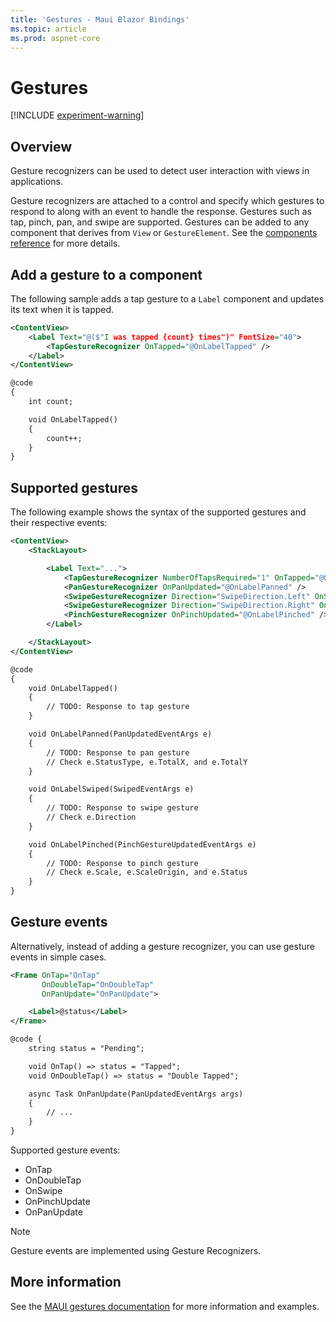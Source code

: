 ```yaml
---
title: 'Gestures - Maui Blazor Bindings'
ms.topic: article
ms.prod: aspnet-core
---
```


# Gestures

[!INCLUDE [experiment-warning](../includes/experiment-warning.md)]

## Overview

Gesture recognizers can be used to detect user interaction with views in applications.

Gesture recognizers are attached to a control and specify which gestures to respond to along with an event to handle the response. Gestures such as tap, pinch, pan, and swipe are supported. Gestures can be added to any component that derives from `View` or `GestureElement`. See the [components reference](components-reference.md) for more details.

## Add a gesture to a component

The following sample adds a tap gesture to a `Label` component and updates its text when it is tapped.

```xml
<ContentView>
    <Label Text="@($"I was tapped {count} times")" FontSize="40">
        <TapGestureRecognizer OnTapped="@OnLabelTapped" />
    </Label>
</ContentView>

@code
{
    int count;

    void OnLabelTapped()
    {
        count++;
    }
}
```

## Supported gestures

The following example shows the syntax of the supported gestures and their respective events:

```xml
<ContentView>
    <StackLayout>

        <Label Text="...">
            <TapGestureRecognizer NumberOfTapsRequired="1" OnTapped="@OnLabelTapped" />
            <PanGestureRecognizer OnPanUpdated="@OnLabelPanned" />
            <SwipeGestureRecognizer Direction="SwipeDirection.Left" OnSwiped="@OnLabelSwiped" />
            <SwipeGestureRecognizer Direction="SwipeDirection.Right" OnSwiped="@OnLabelSwiped" />
            <PinchGestureRecognizer OnPinchUpdated="@OnLabelPinched" />
        </Label>

    </StackLayout>
</ContentView>

@code
{
    void OnLabelTapped()
    {
        // TODO: Response to tap gesture
    }

    void OnLabelPanned(PanUpdatedEventArgs e)
    {
        // TODO: Response to pan gesture
        // Check e.StatusType, e.TotalX, and e.TotalY
    }

    void OnLabelSwiped(SwipedEventArgs e)
    {
        // TODO: Response to swipe gesture
        // Check e.Direction
    }

    void OnLabelPinched(PinchGestureUpdatedEventArgs e)
    {
        // TODO: Response to pinch gesture
        // Check e.Scale, e.ScaleOrigin, and e.Status
    }
}
```

## Gesture events

Alternatively, instead of adding a gesture recognizer, you can use gesture events in simple cases.

```xml
<Frame OnTap="OnTap"
       OnDoubleTap="OnDoubleTap"
       OnPanUpdate="OnPanUpdate">

    <Label>@status</Label>
</Frame>

@code {
    string status = "Pending";

    void OnTap() => status = "Tapped";
    void OnDoubleTap() => status = "Double Tapped";

    async Task OnPanUpdate(PanUpdatedEventArgs args)
    {
        // ...
    }
}
```

Supported gesture events:
- OnTap
- OnDoubleTap
- OnSwipe
- OnPinchUpdate
- OnPanUpdate

> [!NOTE]
> Gesture events are implemented using Gesture Recognizers.

## More information

See the [MAUI gestures documentation](https://learn.microsoft.com/en-us/dotnet/maui/fundamentals/gestures/tap) for more information and examples.
